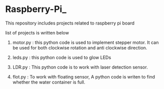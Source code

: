 # Raspberry-Pi_
This repository includes projects related to raspberry pi board


list of projects is written below

1. motor.py : this python code is used to implement stepper motor. It can be used for both clockwise rotation and anti clockwise    direction.

2. leds.py : this python code is used to glow LEDs 

3. LDR.py : This python code is to work with laser detection sensor.

4. flot.py : To work with floating sensor, A python code is writen to find whether the water container is full.

